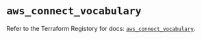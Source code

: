 # `aws_connect_vocabulary`

Refer to the Terraform Registory for docs: [`aws_connect_vocabulary`](https://registry.terraform.io/providers/hashicorp/aws/5.6.1/docs/resources/connect_vocabulary).
